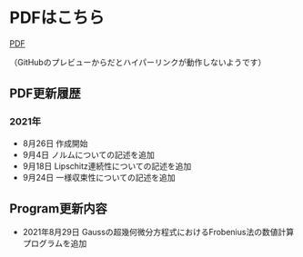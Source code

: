 # PDFはこちら
[PDF](/main/SpecialFunction.pdf)

（GitHubのプレビューからだとハイパーリンクが動作しないようです）

## PDF更新履歴
### 2021年
- 8月26日
作成開始
- 9月4日
ノルムについての記述を追加
- 9月18日
Lipschitz連続性についての記述を追加
- 9月24日
一様収束性についての記述を追加

## Program更新内容
- 2021年8月29日
Gaussの超幾何微分方程式におけるFrobenius法の数値計算プログラムを追加
